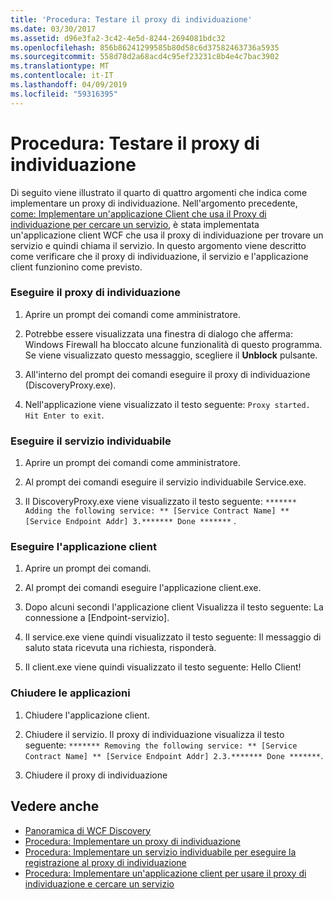 ```yaml
---
title: 'Procedura: Testare il proxy di individuazione'
ms.date: 03/30/2017
ms.assetid: d96e3fa2-3c42-4e5d-8244-2694081bdc32
ms.openlocfilehash: 856b86241299585b80d58c6d37582463736a5935
ms.sourcegitcommit: 558d78d2a68acd4c95ef23231c8b4e4c7bac3902
ms.translationtype: MT
ms.contentlocale: it-IT
ms.lasthandoff: 04/09/2019
ms.locfileid: "59316395"
---
```

# <a name="how-to-test-the-discovery-proxy"></a>Procedura: Testare il proxy di individuazione
Di seguito viene illustrato il quarto di quattro argomenti che indica come implementare un proxy di individuazione. Nell'argomento precedente, [come: Implementare un'applicazione Client che usa il Proxy di individuazione per cercare un servizio](../../../../docs/framework/wcf/feature-details/client-app-discovery-proxy-to-find-a-service.md), è stata implementata un'applicazione client WCF che usa il proxy di individuazione per trovare un servizio e quindi chiama il servizio. In questo argomento viene descritto come verificare che il proxy di individuazione, il servizio e l'applicazione client funzionino come previsto.  
  
### <a name="run-the-discovery-proxy"></a>Eseguire il proxy di individuazione  
  
1. Aprire un prompt dei comandi come amministratore.  
  
2. Potrebbe essere visualizzata una finestra di dialogo che afferma: Windows Firewall ha bloccato alcune funzionalità di questo programma. Se viene visualizzato questo messaggio, scegliere il **Unblock** pulsante.  
  
3. All'interno del prompt dei comandi eseguire il proxy di individuazione (DiscoveryProxy.exe).  
  
4. Nell'applicazione viene visualizzato il testo seguente: `Proxy started. Hit Enter to exit`.  
  
### <a name="run-the-discoverable-service"></a>Eseguire il servizio individuabile  
  
1. Aprire un prompt dei comandi come amministratore.  
  
2. Al prompt dei comandi eseguire il servizio individuabile Service.exe.  
  
3. Il DiscoveryProxy.exe viene visualizzato il testo seguente: `******* Adding the following service: ** [Service Contract Name] ** [Service Endpoint Addr] 3.******* Done *******` .  
  
### <a name="run-the-client-application"></a>Eseguire l'applicazione client  
  
1. Aprire un prompt dei comandi.  
  
2. Al prompt dei comandi eseguire l'applicazione client.exe.  
  
3. Dopo alcuni secondi l'applicazione client Visualizza il testo seguente: La connessione a [Endpoint-servizio].  
  
4. Il service.exe viene quindi visualizzato il testo seguente: Il messaggio di saluto stata ricevuta una richiesta, risponderà.  
  
5. Il client.exe viene quindi visualizzato il testo seguente: Hello Client!  
  
### <a name="shut-down-the-applications"></a>Chiudere le applicazioni  
  
1. Chiudere l'applicazione client.  
  
2. Chiudere il servizio. Il proxy di individuazione visualizza il testo seguente: `******* Removing the following service: ** [Service Contract Name] ** [Service Endpoint Addr] 2.3.******* Done *******`.  
  
3. Chiudere il proxy di individuazione  
  
## <a name="see-also"></a>Vedere anche

- [Panoramica di WCF Discovery](../../../../docs/framework/wcf/feature-details/wcf-discovery-overview.md)
- [Procedura: Implementare un proxy di individuazione](../../../../docs/framework/wcf/feature-details/how-to-implement-a-discovery-proxy.md)
- [Procedura: Implementare un servizio individuabile per eseguire la registrazione al proxy di individuazione](../../../../docs/framework/wcf/feature-details/discoverable-service-that-registers-with-the-discovery-proxy.md)
- [Procedura: Implementare un'applicazione client per usare il proxy di individuazione e cercare un servizio](../../../../docs/framework/wcf/feature-details/client-app-discovery-proxy-to-find-a-service.md)
